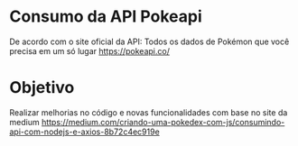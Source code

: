 # Consumo da API Pokeapi
De acordo com o site oficial da API: Todos os dados de Pokémon que você precisa em um só lugar <https://pokeapi.co/>

# Objetivo
Realizar melhorias no código e novas funcionalidades com base no site da medium <https://medium.com/criando-uma-pokedex-com-js/consumindo-api-com-nodejs-e-axios-8b72c4ec919e>
